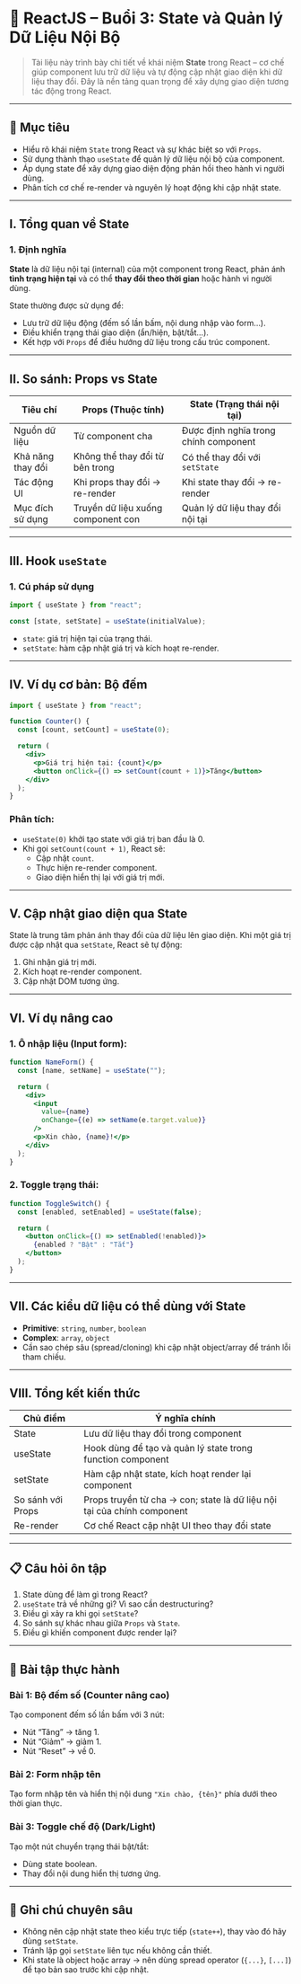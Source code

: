 
# 📘 ReactJS – Buổi 3: State và Quản lý Dữ Liệu Nội Bộ

> Tài liệu này trình bày chi tiết về khái niệm **State** trong React – cơ chế giúp component lưu trữ dữ liệu và tự động cập nhật giao diện khi dữ liệu thay đổi. Đây là nền tảng quan trọng để xây dựng giao diện tương tác động trong React.

---

## 🎯 Mục tiêu

- Hiểu rõ khái niệm `State` trong React và sự khác biệt so với `Props`.
- Sử dụng thành thạo `useState` để quản lý dữ liệu nội bộ của component.
- Áp dụng state để xây dựng giao diện động phản hồi theo hành vi người dùng.
- Phân tích cơ chế re-render và nguyên lý hoạt động khi cập nhật state.

---

## I. Tổng quan về State

### 1. Định nghĩa

**State** là dữ liệu nội tại (internal) của một component trong React, phản ánh **tình trạng hiện tại** và có thể **thay đổi theo thời gian** hoặc hành vi người dùng.

State thường được sử dụng để:
- Lưu trữ dữ liệu động (đếm số lần bấm, nội dung nhập vào form…).
- Điều khiển trạng thái giao diện (ẩn/hiện, bật/tắt…).
- Kết hợp với `Props` để điều hướng dữ liệu trong cấu trúc component.

---

## II. So sánh: Props vs State

| Tiêu chí           | Props (Thuộc tính)                  | State (Trạng thái nội tại)               |
|--------------------|--------------------------------------|------------------------------------------|
| Nguồn dữ liệu      | Từ component cha                    | Được định nghĩa trong chính component    |
| Khả năng thay đổi  | Không thể thay đổi từ bên trong     | Có thể thay đổi với `setState`           |
| Tác động UI        | Khi props thay đổi → re-render      | Khi state thay đổi → re-render           |
| Mục đích sử dụng   | Truyền dữ liệu xuống component con | Quản lý dữ liệu thay đổi nội tại         |

---

## III. Hook `useState`

### 1. Cú pháp sử dụng

```jsx
import { useState } from "react";

const [state, setState] = useState(initialValue);
```

- `state`: giá trị hiện tại của trạng thái.
- `setState`: hàm cập nhật giá trị và kích hoạt re-render.

---

## IV. Ví dụ cơ bản: Bộ đếm

```jsx
import { useState } from "react";

function Counter() {
  const [count, setCount] = useState(0);

  return (
    <div>
      <p>Giá trị hiện tại: {count}</p>
      <button onClick={() => setCount(count + 1)}>Tăng</button>
    </div>
  );
}
```

### Phân tích:

- `useState(0)` khởi tạo state với giá trị ban đầu là 0.
- Khi gọi `setCount(count + 1)`, React sẽ:
  - Cập nhật `count`.
  - Thực hiện re-render component.
  - Giao diện hiển thị lại với giá trị mới.

---

## V. Cập nhật giao diện qua State

State là trung tâm phản ánh thay đổi của dữ liệu lên giao diện. Khi một giá trị được cập nhật qua `setState`, React sẽ tự động:
1. Ghi nhận giá trị mới.
2. Kích hoạt re-render component.
3. Cập nhật DOM tương ứng.

---

## VI. Ví dụ nâng cao

### 1. Ô nhập liệu (Input form):

```jsx
function NameForm() {
  const [name, setName] = useState("");

  return (
    <div>
      <input
        value={name}
        onChange={(e) => setName(e.target.value)}
      />
      <p>Xin chào, {name}!</p>
    </div>
  );
}
```

### 2. Toggle trạng thái:

```jsx
function ToggleSwitch() {
  const [enabled, setEnabled] = useState(false);

  return (
    <button onClick={() => setEnabled(!enabled)}>
      {enabled ? "Bật" : "Tắt"}
    </button>
  );
}
```

---

## VII. Các kiểu dữ liệu có thể dùng với State

- **Primitive**: `string`, `number`, `boolean`
- **Complex**: `array`, `object`
- Cần sao chép sâu (spread/cloning) khi cập nhật object/array để tránh lỗi tham chiếu.

---

## VIII. Tổng kết kiến thức

| Chủ điểm                 | Ý nghĩa chính                                                       |
|--------------------------|----------------------------------------------------------------------|
| State                    | Lưu dữ liệu thay đổi trong component                                |
| useState                 | Hook dùng để tạo và quản lý state trong function component          |
| setState                 | Hàm cập nhật state, kích hoạt render lại component                  |
| So sánh với Props        | Props truyền từ cha → con; state là dữ liệu nội tại của chính component |
| Re-render                | Cơ chế React cập nhật UI theo thay đổi state                        |

---

## 📋 Câu hỏi ôn tập

1. State dùng để làm gì trong React?
2. `useState` trả về những gì? Vì sao cần destructuring?
3. Điều gì xảy ra khi gọi `setState`?
4. So sánh sự khác nhau giữa `Props` và `State`.
5. Điều gì khiến component được render lại?

---

## 🧪 Bài tập thực hành

### Bài 1: Bộ đếm số (Counter nâng cao)

Tạo component đếm số lần bấm với 3 nút:
- Nút “Tăng” → tăng 1.
- Nút “Giảm” → giảm 1.
- Nút “Reset” → về 0.

### Bài 2: Form nhập tên

Tạo form nhập tên và hiển thị nội dung `"Xin chào, {tên}"` phía dưới theo thời gian thực.

### Bài 3: Toggle chế độ (Dark/Light)

Tạo một nút chuyển trạng thái bật/tắt:
- Dùng state boolean.
- Thay đổi nội dung hiển thị tương ứng.

---

## 📎 Ghi chú chuyên sâu

- Không nên cập nhật state theo kiểu trực tiếp (`state++`), thay vào đó hãy dùng `setState`.
- Tránh lặp gọi `setState` liên tục nếu không cần thiết.
- Khi state là object hoặc array → nên dùng spread operator (`{...}`, `[...]`) để tạo bản sao trước khi cập nhật.
